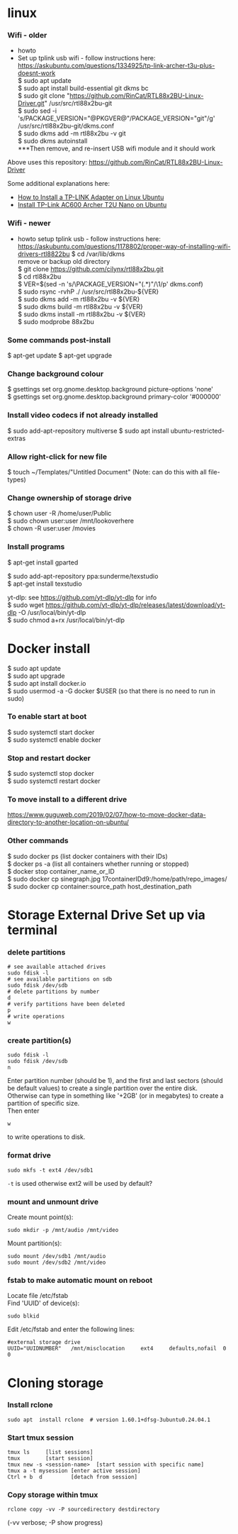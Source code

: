 # linux

### Wifi - older

- howto
- Set up tplink usb wifi - follow instructions here: https://askubuntu.com/questions/1334925/tp-link-archer-t3u-plus-doesnt-work  
$ sudo apt update  
$ sudo apt install build-essential git dkms bc  
$ sudo git clone "https://github.com/RinCat/RTL88x2BU-Linux-Driver.git" /usr/src/rtl88x2bu-git  
$ sudo sed -i 's/PACKAGE_VERSION="@PKGVER@"/PACKAGE_VERSION="git"/g' /usr/src/rtl88x2bu-git/dkms.conf  
$ sudo dkms add -m rtl88x2bu -v git  
$ sudo dkms autoinstall  
***Then remove, and re-insert USB wifi module and it should work

Above uses this repository: https://github.com/RinCat/RTL88x2BU-Linux-Driver

Some additional explanations here:
- [How to Install a TP-LINK Adapter on Linux Ubuntu](https://community.tp-link.com/en/home/stories/detail/323)
- [Install TP-Link AC600 Archer T2U Nano on Ubuntu](https://ostechnix.com/install-tp-link-ac600-archer-t2u-nano-wifi-usb-adapter-in-linux/)

### Wifi - newer

- howto setup tplink usb - follow instructions here: https://askubuntu.com/questions/1178802/proper-way-of-installing-wifi-drivers-rtl8822bu
$ cd /var/lib/dkms  
remove or backup old directory  
$ git clone https://github.com/cilynx/rtl88x2bu.git  
$ cd rtl88x2bu  
$ VER=$(sed -n 's/\PACKAGE_VERSION="\(.*\)"/\1/p' dkms.conf)  
$ sudo rsync -rvhP ./ /usr/src/rtl88x2bu-${VER}  
$ sudo dkms add -m rtl88x2bu -v ${VER}  
$ sudo dkms build -m rtl88x2bu -v ${VER}  
$ sudo dkms install -m rtl88x2bu -v ${VER}  
$ sudo modprobe 88x2bu  


### Some commands post-install

$ apt-get update
$ apt-get upgrade

### Change background colour

$ gsettings set org.gnome.desktop.background picture-options 'none'  
$ gsettings set org.gnome.desktop.background primary-color '#000000'  

### Install video codecs if not already installed

$ sudo add-apt-repository multiverse
$ sudo apt install ubuntu-restricted-extras

### Allow right-click for new file

$ touch ~/Templates/"Untitled Document"  (Note: can do this with all file-types)

### Change ownership of storage drive

$ chown user -R /home/user/Public  
$ sudo chown user:user /mnt/lookoverhere  
$ chown -R user:user /movies 

### Install programs

$ apt-get install gparted  

$ sudo add-apt-repository ppa:sunderme/texstudio  
$ apt-get install texstudio

yt-dlp: see https://github.com/yt-dlp/yt-dlp for info  
$ sudo wget https://github.com/yt-dlp/yt-dlp/releases/latest/download/yt-dlp -O /usr/local/bin/yt-dlp  
$ sudo chmod a+rx /usr/local/bin/yt-dlp  

# Docker install  
$ sudo apt update  
$ sudo apt upgrade  
$ sudo apt install docker.io  
$ sudo usermod -a -G docker $USER (so that there is no need to run in sudo)  

### To enable start at boot  
$ sudo systemctl start docker  
$ sudo systemctl enable docker  

### Stop and restart docker  
$ sudo systemctl stop docker  
$ sudo systemctl restart docker  

### To move install to a different drive  
https://www.guguweb.com/2019/02/07/how-to-move-docker-data-directory-to-another-location-on-ubuntu/

### Other commands  
$ sudo docker ps (list docker containers with their IDs)  
$ docker ps -a (list all containers whether running or stopped)  
$ docker stop container_name_or_ID  
$ sudo docker cp sinegraph.jpg 17containerIDd9:/home/path/repo_images/  
$ sudo docker cp container:source_path host_destination_path  

# Storage External Drive Set up via terminal

### delete partitions
```
# see available attached drives
sudo fdisk -l
# see available partitions on sdb
sudo fdisk /dev/sdb
# delete partitions by number
d
# verify partitions have been deleted
p
# write operations
w
```
### create partition(s)
```
sudo fdisk -l
sudo fdisk /dev/sdb
n
```
Enter partition number (should be 1), and the first and last sectors (should be default values) to create a single partition over the entire disk.  
Otherwise can type in something like '+2GB' (or in megabytes) to create a partition of specific size.  
Then enter 
```
w
```
to write operations to disk.  
### format drive
```
sudo mkfs -t ext4 /dev/sdb1
```
`-t` is used otherwise ext2 will be used by default? 

### mount and unmount drive
Create mount point(s):
```
sudo mkdir -p /mnt/audio /mnt/video 
```
Mount partition(s):
```
sudo mount /dev/sdb1 /mnt/audio
sudo mount /dev/sdb2 /mnt/video 
```

### fstab to make automatic mount on reboot
Locate file /etc/fstab  
Find 'UUID' of device(s): 
```
sudo blkid
```
Edit /etc/fstab and enter the following lines: 
```
#external storage drive
UUID="UUIDNUMBER"   /mnt/misclocation     ext4     defaults,nofail  0 0
```

# Cloning storage  

### Install rclone 
```
sudo apt  install rclone  # version 1.60.1+dfsg-3ubuntu0.24.04.1
```

### Start tmux session
```
tmux ls 	[list sessions]  
tmux		[start session]  
tmux new -s <session-name>	[start session with specific name]  
tmux a -t mysession	[enter active session]  
Ctrl + b  d 		[detach from session]  
```
### Copy storage within tmux
```
rclone copy -vv -P sourcedirectory destdirectory
```
(-vv verbose; -P show progress)






















